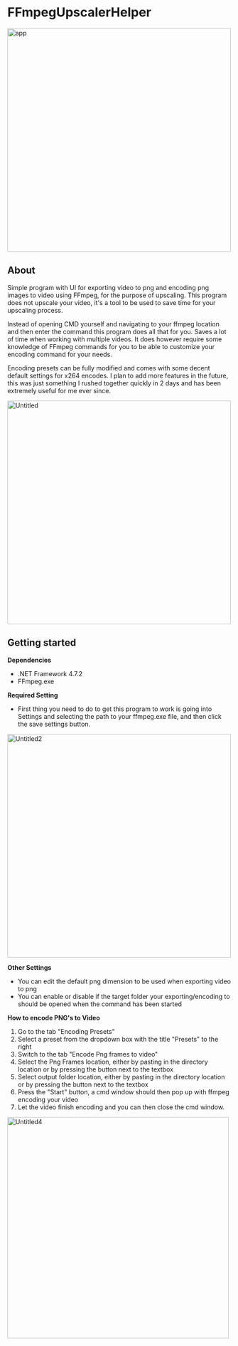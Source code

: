 # FFmpegUpscalerHelper
<img width="503" alt="app" src="https://user-images.githubusercontent.com/104313051/164985734-851253cb-c93c-47d4-a642-cc3597fb0636.png">

## About
Simple program with UI for exporting video to png and encoding png images to video using FFmpeg, for the purpose of upscaling. This program does not upscale your video, it's a tool to be used to save time for your upscaling process. 

Instead of opening CMD yourself and navigating to your ffmpeg location and then enter the command this program does all that for you. Saves a lot of time when working with multiple videos. It does however require some knowledge of FFmpeg commands for you to be able to customize your encoding command for your needs. 

Encoding presets can be fully modified and comes with some decent default settings for x264 encodes. I plan to add more features in the future, this was just something I rushed together quickly in 2 days and has been extremely useful for me ever since.


<img width="503" alt="Untitled" src="https://user-images.githubusercontent.com/104313051/164991558-3401484d-4e83-49d3-baef-a2c9b038bca0.png">

## Getting started
**Dependencies**
- .NET Framework 4.7.2
- FFmpeg.exe

**Required Setting** 
- First thing you need to do to get this program to work is going into Settings and selecting the path to your ffmpeg.exe file, and then click the save settings button. 
<img width="503" alt="Untitled2" src="https://user-images.githubusercontent.com/104313051/165087676-4e7d7037-8bdb-408b-9065-d71ab0b0f372.png">

**Other Settings** 
- You can edit the default png dimension to be used when exporting video to png
- You can enable or disable if the target folder your exporting/encoding to should be opened when the command has been started

**How to encode PNG's to Video**
1. Go to the tab "Encoding Presets"
2. Select a preset from the dropdown box with the title "Presets" to the right
3. Switch to the tab "Encode Png frames to video"
4. Select the Png Frames location, either by pasting in the directory location or by pressing the button next to the textbox
5. Select output folder location, either by pasting in the directory location or by pressing the button next to the textbox
6. Press the "Start" button, a cmd window should then pop up with ffmpeg encoding your video
7. Let the video finish encoding and you can then close the cmd window.
<img width="498" alt="Untitled4" src="https://user-images.githubusercontent.com/104313051/165133785-7d8e0036-89ab-481e-ac4b-371e286a76b0.png">
